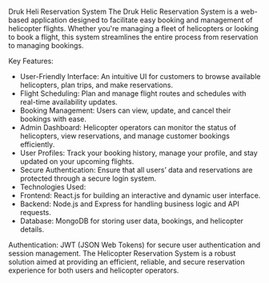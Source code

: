 Druk Heli Reservation System
The Druk Helic Reservation System is a web-based application designed to facilitate easy booking and management of helicopter flights. Whether you're managing a fleet of helicopters or looking to book a flight, this system streamlines the entire process from reservation to managing bookings.

Key Features:
- User-Friendly Interface: An intuitive UI for customers to browse available helicopters, plan trips, and make reservations.
- Flight Scheduling: Plan and manage flight routes and schedules with real-time availability updates.
- Booking Management: Users can view, update, and cancel their bookings with ease.
- Admin Dashboard: Helicopter operators can monitor the status of helicopters, view reservations, and manage customer bookings efficiently.
- User Profiles: Track your booking history, manage your profile, and stay updated on your upcoming flights.
- Secure Authentication: Ensure that all users’ data and reservations are protected through a secure login system.
- Technologies Used:
- Frontend: React.js for building an interactive and dynamic user interface.
- Backend: Node.js and Express for handling business logic and API requests.
- Database: MongoDB for storing user data, bookings, and helicopter details.

Authentication: JWT (JSON Web Tokens) for secure user authentication and session management.
The Helicopter Reservation System is a robust solution aimed at providing an efficient, reliable, and secure reservation experience for both users and helicopter operators.